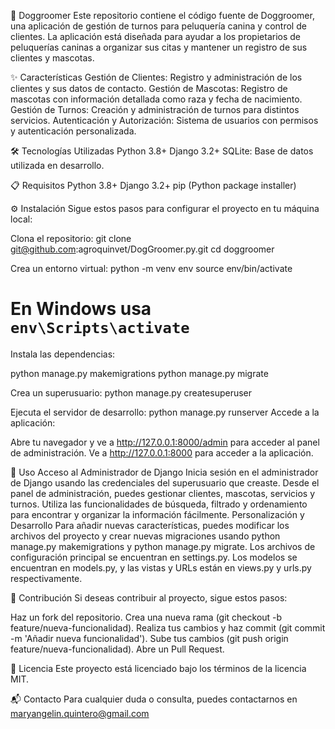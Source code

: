 🐶 Doggroomer
Este repositorio contiene el código fuente de Doggroomer, una aplicación de gestión de turnos para peluquería canina y control de clientes. La aplicación está diseñada para ayudar a los propietarios de peluquerías caninas a organizar sus citas y mantener un registro de sus clientes y mascotas.

✨ Características
Gestión de Clientes: Registro y administración de los clientes y sus datos de contacto.
Gestión de Mascotas: Registro de mascotas con información detallada como raza y fecha de nacimiento.
Gestión de Turnos: Creación y administración de turnos para distintos servicios.
Autenticación y Autorización: Sistema de usuarios con permisos y autenticación personalizada.

🛠️ Tecnologías Utilizadas
Python 3.8+
Django 3.2+
SQLite: Base de datos utilizada en desarrollo.

📋 Requisitos
Python 3.8+
Django 3.2+
pip (Python package installer)


⚙️ Instalación
Sigue estos pasos para configurar el proyecto en tu máquina local:

Clona el repositorio:
git clone git@github.com:agroquinvet/DogGroomer.py.git
cd doggroomer

Crea un entorno virtual:
python -m venv env
source env/bin/activate  
# En Windows usa `env\Scripts\activate`

Instala las dependencias:

python manage.py makemigrations
python manage.py migrate

Crea un superusuario:
python manage.py createsuperuser

Ejecuta el servidor de desarrollo:
python manage.py runserver
Accede a la aplicación:

Abre tu navegador y ve a http://127.0.0.1:8000/admin para acceder al panel de administración.
Ve a http://127.0.0.1:8000 para acceder a la aplicación.

🚀 Uso
Acceso al Administrador de Django
Inicia sesión en el administrador de Django usando las credenciales del superusuario que creaste.
Desde el panel de administración, puedes gestionar clientes, mascotas, servicios y turnos.
Utiliza las funcionalidades de búsqueda, filtrado y ordenamiento para encontrar y organizar la información fácilmente.
Personalización y Desarrollo
Para añadir nuevas características, puedes modificar los archivos del proyecto y crear nuevas migraciones usando python manage.py makemigrations y python manage.py migrate.
Los archivos de configuración principal se encuentran en settings.py.
Los modelos se encuentran en models.py, y las vistas y URLs están en views.py y urls.py respectivamente.

🤝 Contribución
Si deseas contribuir al proyecto, sigue estos pasos:

Haz un fork del repositorio.
Crea una nueva rama (git checkout -b feature/nueva-funcionalidad).
Realiza tus cambios y haz commit (git commit -m 'Añadir nueva funcionalidad').
Sube tus cambios (git push origin feature/nueva-funcionalidad).
Abre un Pull Request.

📄 Licencia
Este proyecto está licenciado bajo los términos de la licencia MIT.

📬 Contacto
Para cualquier duda o consulta, puedes contactarnos en maryangelin.quintero@gmail.com


